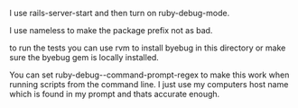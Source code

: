 I use rails-server-start and then turn on ruby-debug-mode.

I use nameless to make the package prefix not as bad.


to run the tests you can use rvm to install byebug in this directory or make sure the byebug gem is locally installed.

You can set ruby-debug--command-prompt-regex to make this work when running scripts from the command line.   I just use my computers host name which is found in my prompt and thats accurate enough.